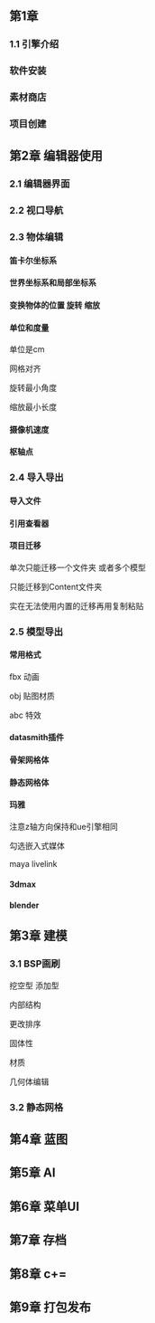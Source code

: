 ## 第1章 

### 1.1 引擎介绍

### 软件安装

### 素材商店

### 项目创建



## 第2章 编辑器使用

### 2.1 编辑器界面



### 2.2 视口导航



### 2.3 物体编辑

#### 笛卡尔坐标系

#### 世界坐标系和局部坐标系

#### 变换物体的位置 旋转 缩放

#### 单位和度量

单位是cm

网格对齐

旋转最小角度

缩放最小长度

#### 摄像机速度

#### 枢轴点



### 2.4 导入导出

#### 导入文件



#### 引用查看器



#### 项目迁移

单次只能迁移一个文件夹 或者多个模型

只能迁移到Content文件夹

实在无法使用内置的迁移再用复制粘贴



### 2.5  模型导出

#### 常用格式

fbx 动画

obj 贴图材质

abc 特效



#### datasmith插件



#### 骨架网格体



#### 静态网格体



#### 玛雅

注意z轴方向保持和ue引擎相同

勾选嵌入式媒体

maya livelink



#### 3dmax



#### blender



## 第3章 建模

### 3.1 BSP画刷

挖空型 添加型

内部结构

更改排序

固体性

材质

几何体编辑







### 3.2 静态网格





## 第4章 蓝图

## 第5章 AI

## 第6章 菜单UI

## 第7章 存档

## 第8章 c+=

## 第9章 打包发布